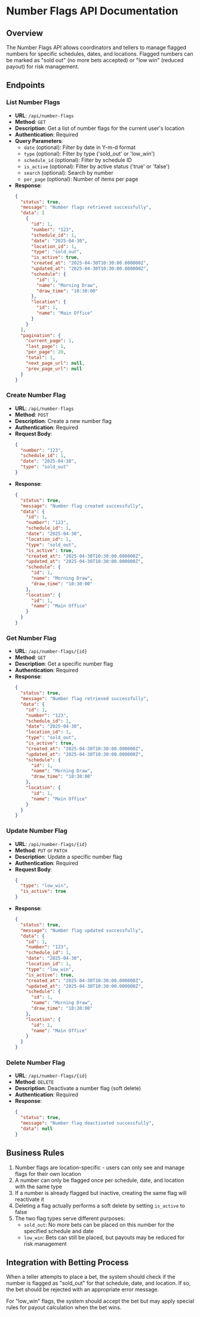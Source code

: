 # Number Flags API Documentation

## Overview

The Number Flags API allows coordinators and tellers to manage flagged numbers for specific schedules, dates, and locations. Flagged numbers can be marked as "sold out" (no more bets accepted) or "low win" (reduced payout) for risk management.

## Endpoints

### List Number Flags

- **URL**: `/api/number-flags`
- **Method**: `GET`
- **Description**: Get a list of number flags for the current user's location
- **Authentication**: Required
- **Query Parameters**:
  - `date` (optional): Filter by date in Y-m-d format
  - `type` (optional): Filter by type ('sold_out' or 'low_win')
  - `schedule_id` (optional): Filter by schedule ID
  - `is_active` (optional): Filter by active status ('true' or 'false')
  - `search` (optional): Search by number
  - `per_page` (optional): Number of items per page
- **Response**:
  ```json
  {
    "status": true,
    "message": "Number flags retrieved successfully",
    "data": [
      {
        "id": 1,
        "number": "123",
        "schedule_id": 1,
        "date": "2025-04-30",
        "location_id": 1,
        "type": "sold_out",
        "is_active": true,
        "created_at": "2025-04-30T10:30:00.000000Z",
        "updated_at": "2025-04-30T10:30:00.000000Z",
        "schedule": {
          "id": 1,
          "name": "Morning Draw",
          "draw_time": "10:30:00"
        },
        "location": {
          "id": 1,
          "name": "Main Office"
        }
      }
    ],
    "pagination": {
      "current_page": 1,
      "last_page": 1,
      "per_page": 20,
      "total": 1,
      "next_page_url": null,
      "prev_page_url": null
    }
  }
  ```

### Create Number Flag

- **URL**: `/api/number-flags`
- **Method**: `POST`
- **Description**: Create a new number flag
- **Authentication**: Required
- **Request Body**:
  ```json
  {
    "number": "123",
    "schedule_id": 1,
    "date": "2025-04-30",
    "type": "sold_out"
  }
  ```
- **Response**:
  ```json
  {
    "status": true,
    "message": "Number flag created successfully",
    "data": {
      "id": 1,
      "number": "123",
      "schedule_id": 1,
      "date": "2025-04-30",
      "location_id": 1,
      "type": "sold_out",
      "is_active": true,
      "created_at": "2025-04-30T10:30:00.000000Z",
      "updated_at": "2025-04-30T10:30:00.000000Z",
      "schedule": {
        "id": 1,
        "name": "Morning Draw",
        "draw_time": "10:30:00"
      },
      "location": {
        "id": 1,
        "name": "Main Office"
      }
    }
  }
  ```

### Get Number Flag

- **URL**: `/api/number-flags/{id}`
- **Method**: `GET`
- **Description**: Get a specific number flag
- **Authentication**: Required
- **Response**:
  ```json
  {
    "status": true,
    "message": "Number flag retrieved successfully",
    "data": {
      "id": 1,
      "number": "123",
      "schedule_id": 1,
      "date": "2025-04-30",
      "location_id": 1,
      "type": "sold_out",
      "is_active": true,
      "created_at": "2025-04-30T10:30:00.000000Z",
      "updated_at": "2025-04-30T10:30:00.000000Z",
      "schedule": {
        "id": 1,
        "name": "Morning Draw",
        "draw_time": "10:30:00"
      },
      "location": {
        "id": 1,
        "name": "Main Office"
      }
    }
  }
  ```

### Update Number Flag

- **URL**: `/api/number-flags/{id}`
- **Method**: `PUT` or `PATCH`
- **Description**: Update a specific number flag
- **Authentication**: Required
- **Request Body**:
  ```json
  {
    "type": "low_win",
    "is_active": true
  }
  ```
- **Response**:
  ```json
  {
    "status": true,
    "message": "Number flag updated successfully",
    "data": {
      "id": 1,
      "number": "123",
      "schedule_id": 1,
      "date": "2025-04-30",
      "location_id": 1,
      "type": "low_win",
      "is_active": true,
      "created_at": "2025-04-30T10:30:00.000000Z",
      "updated_at": "2025-04-30T10:30:00.000000Z",
      "schedule": {
        "id": 1,
        "name": "Morning Draw",
        "draw_time": "10:30:00"
      },
      "location": {
        "id": 1,
        "name": "Main Office"
      }
    }
  }
  ```

### Delete Number Flag

- **URL**: `/api/number-flags/{id}`
- **Method**: `DELETE`
- **Description**: Deactivate a number flag (soft delete)
- **Authentication**: Required
- **Response**:
  ```json
  {
    "status": true,
    "message": "Number flag deactivated successfully",
    "data": null
  }
  ```

## Business Rules

1. Number flags are location-specific - users can only see and manage flags for their own location
2. A number can only be flagged once per schedule, date, and location with the same type
3. If a number is already flagged but inactive, creating the same flag will reactivate it
4. Deleting a flag actually performs a soft delete by setting `is_active` to false
5. The two flag types serve different purposes:
   - `sold_out`: No more bets can be placed on this number for the specified schedule and date
   - `low_win`: Bets can still be placed, but payouts may be reduced for risk management

## Integration with Betting Process

When a teller attempts to place a bet, the system should check if the number is flagged as "sold_out" for that schedule, date, and location. If so, the bet should be rejected with an appropriate error message.

For "low_win" flags, the system should accept the bet but may apply special rules for payout calculation when the bet wins.
